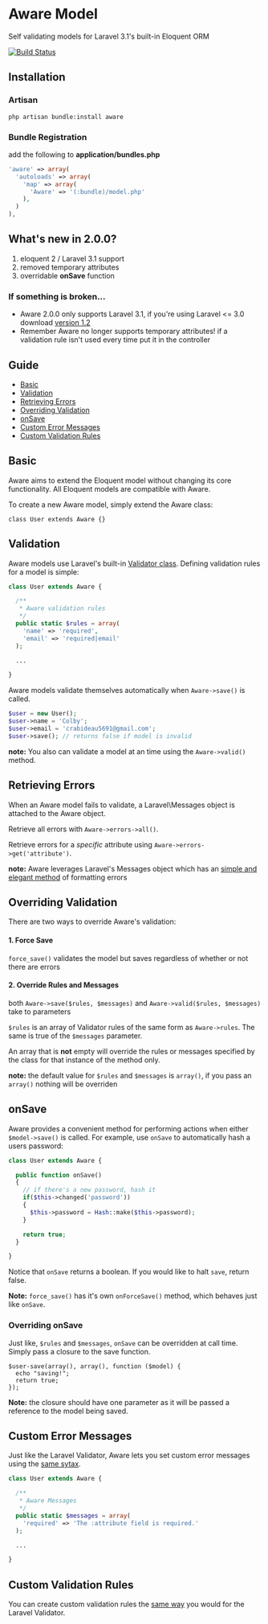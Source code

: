 # Aware Model
Self validating models for Laravel 3.1's built-in Eloquent ORM

[![Build Status](https://travis-ci.org/awareness/aware.png?branch=master)](https://travis-ci.org/awareness/aware)

## Installation

### Artisan
`php artisan bundle:install aware`

### Bundle Registration
add the following to **application/bundles.php**

```php
'aware' => array(
  'autoloads' => array(
    'map' => array(
      'Aware' => '(:bundle)/model.php'
    ),
  )
),
```

## What's new in 2.0.0?
1. eloquent 2 / Laravel 3.1 support
2. removed temporary attributes
3. overridable **onSave** function

### If something is broken...
* Aware 2.0.0 only supports Laravel 3.1, if you're using Laravel <= 3.0 download [version 1.2](https://github.com/crabideau5691/aware/tags)
* Remember Aware no longer supports temporary attributes! if a validation rule isn't used every time put it in the controller

## Guide

* [Basic](#basic)
* [Validation](#validation)
* [Retrieving Errors](#errors)
* [Overriding Validation](#override)
* [onSave](#onsave)
* [Custom Error Messages](#messages)
* [Custom Validation Rules](#rules)

<a name="basic"></a>
## Basic

Aware aims to extend the Eloquent model without changing its core functionality. All Eloquent models are compatible with Aware.

To create a new Aware model, simply extend the Aware class: 

`class User extends Aware {}`

<a name="validation"></a>
## Validation

Aware models use Laravel's built-in [Validator class](http://laravel.com/docs/validation). Defining validation rules for a model is simple:

```php
class User extends Aware {

  /**
   * Aware validation rules
   */
  public static $rules = array(
    'name' => 'required',
    'email' => 'required|email'
  );

  ...

}
```

Aware models validate themselves automatically when `Aware->save()` is called.

```php
$user = new User();
$user->name = 'Colby';
$user->email = 'crabideau5691@gmail.com';
$user->save(); // returns false if model is invalid
```

**note:** You also can validate a model at an time using the `Aware->valid()` method.

<a name="errors"></a>
## Retrieving Errors

When an Aware model fails to validate, a Laravel\Messages object is attached to the Aware object.

Retrieve all errors with `Aware->errors->all()`.

Retrieve errors for a *specific* attribute using `Aware->errors->get('attribute')`.

**note:** Aware leverages Laravel's Messages object which has an [simple and elegant method](http://laravel.com/docs/validation#retrieving-error-messages) of formatting errors

<a name="overide"></a>
## Overriding Validation

There are two ways to override Aware's validation:

#### 1. Force Save
`force_save()` validates the model but saves regardless of whether or not there are errors

#### 2. Override Rules and Messages
both `Aware->save($rules, $messages)` and `Aware->valid($rules, $messages)` take to parameters

`$rules` is an array of Validator rules of the same form as `Aware->rules`. The same is true of the `$messages` parameter.

An array that is **not** empty will override the rules or messages specified by the class for that instance of the method only.

**note:** the default value for `$rules` and `$messages` is `array()`, if you pass an `array()` nothing will be overriden

<a name="onsave"></a>
## onSave

Aware provides a convenient method for performing actions when either `$model->save()` is called. For example, use `onSave` to automatically hash a users password:

```php
class User extends Aware {

  public function onSave()
  {
    // if there's a new password, hash it
    if($this->changed('password'))
    {
      $this->password = Hash::make($this->password);
    }

    return true;
  }

}
```

Notice that `onSave` returns a boolean. If you would like to halt `save`, return false.

**Note:** `force_save()` has it's own `onForceSave()` method, which behaves just like `onSave`.

### Overriding onSave

Just like, `$rules` and `$messages`, `onSave` can be overridden at call time. Simply pass a closure to the save function.

```
$user-save(array(), array(), function ($model) {
  echo "saving!";
  return true;
});
```
**Note:** the closure should have one parameter as it will be passed a reference to the model being saved.

<a name="messages"></a>
## Custom Error Messages

Just like the Laravel Validator, Aware lets you set custom error messages using the [same sytax](http://laravel.com/docs/validation#custom-error-messages).

```php
class User extends Aware {

  /**
   * Aware Messages
   */
  public static $messages = array(
    'required' => 'The :attribute field is required.'
  );

  ...

}
```

<a name="rules"></a>
## Custom Validation Rules

You can create custom validation rules the [same way](http://laravel.com/docs/validation#custom-validation-rules) you would for the Laravel Validator.

